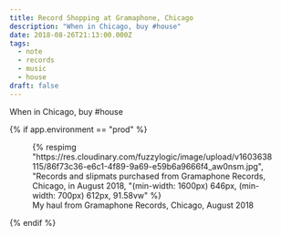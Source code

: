 ```yaml
---
title: Record Shopping at Gramaphone, Chicago
description: "When in Chicago, buy #house"
date: 2018-08-26T21:13:00.000Z
tags:
  - note
  - records
  - music
  - house
draft: false
---
```

When in Chicago, buy #house

{% if app.environment == "prod" %}

<figure>
  {% respimg "https://res.cloudinary.com/fuzzylogic/image/upload/v1603638115/86f73c36-e6c1-4f89-9a69-e59b6a9666f4_aw0nsm.jpg", "Records and slipmats purchased from Gramaphone Records, Chicago, in August 2018, "(min-width: 1600px) 646px, (min-width: 700px) 612px, 91.58vw" %}
  <figcaption>My haul from Gramaphone Records, Chicago, August 2018</figcaption>
</figure>
{% endif %}